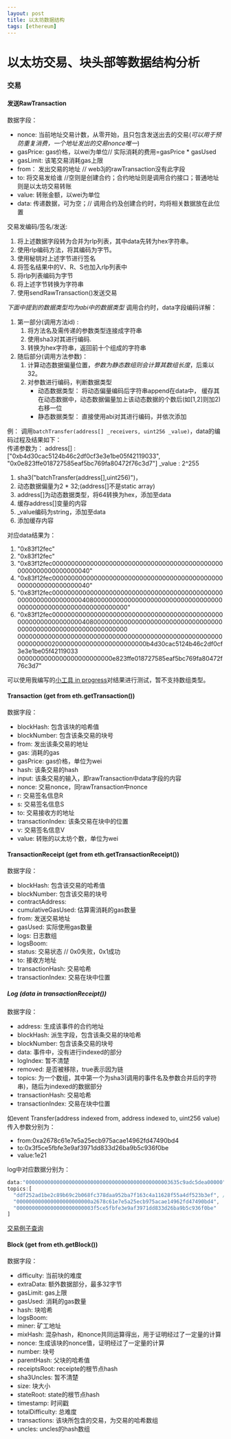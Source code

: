 ```yaml
---
layout: post
title: 以太坊数据结构
tags: [ethereum]
---
```


# 以太坊交易、块头部等数据结构分析

### 交易

#### 发送RawTransaction
数据字段：    
* nonce: 当前地址交易计数，从零开始，且只包含发送出去的交易(*可以用于预防重复消费，一个地址发出的交易nonce唯一*)  
* gasPrice: gas价格，以wei为单位// 实际消耗的费用=gasPrice * gasUsed  
* gasLimit: 该笔交易消耗gas上限  
* from： 发出交易的地址 // web3j的rawTransaction没有此字段  
* to: 将交易发给谁 //空则是创建合约；合约地址则是调用合约接口；普通地址则是以太坊交易转账  
* value: 转账金额，以wei为单位  
* data: 传递数据，可为空；// 调用合约及创建合约时，均将相关数据放在此位置  

交易发编码/签名/发送:  
1. 将上述数据字段转为合并为rlp列表，其中data先转为hex字符串。  
2. 使用rlp编码方法，将其编码为字节。  
3. 使用秘钥对上述字节进行签名  
4. 将签名结果中的V、R、S也加入rlp列表中  
5. 将rlp列表编码为字节  
6. 将上述字节转换为字符串  
7. 使用sendRawTransaction()发送交易  

*下面中提到的数据类型均为abi中的数据类型*
调用合约时，data字段编码详解：  
1. 第一部分(调用方法id) :   
    1. 将方法名及需传递的参数类型连接成字符串
    2. 使用sha3对其进行编码.
    3. 转换为hex字符串，返回前十个组成的字符串  
2. 随后部分(调用方法参数)：  
    1. 计算动态数据偏量位置，*参数为静态数组则会计算其数组长度*，后乘以32。
    2. 对参数进行编码，判断数据类型
         * 动态数据类型： 将动态偏量编码后字符串append在data中，
         缓存其在动态数据中，动态数据偏量加上该动态数据的个数后(如[1,2]则加2)右移一位  
         * 静态数据类型： 直接使用abi对其进行编码，并依次添加  
         
例：
调用```batchTransfer(address[] _receivers, uint256 _value)```，data的编码过程及结果如下：  
传递参数为：
address[] : ["0xb4d30cac5124b46c2df0cf3e3e1be05f42119033", "0x0e823ffe018727585eaf5bc769fa80472f76c3d7"]
_value :  2^255
1. sha3("batchTransfer(address[],uint256)")，
2. 动态数据偏量为2 * 32;(address[]不是static array)
3. address[]为动态数据类型，将64转换为hex，添加至data
4. 缓存address[]变量的内容
5. _value编码为string，添加至data
6. 添加缓存内容

对应data结果为：
1. "0x83f12fec"  
2. "0x83f12fec"  
3. "0x83f12fec0000000000000000000000000000000000000000000000000000000000000040"  
4. "0x83f12fec0000000000000000000000000000000000000000000000000000000000000040"  
5. "0x83f12fec00000000000000000000000000000000000000000000000000000000000000408000000000000000000000000000000000000000000000000000000000000000"
6. "0x83f12fec00000000000000000000000000000000000000000000000000000000000000408000000000000000000000000000000000000000000000000000000000000000
0000000000000000000000000000000000000000000000000000000000000002000000000000000000000000b4d30cac5124b46c2df0cf3e3e1be05f42119033
0000000000000000000000000e823ffe018727585eaf5bc769fa80472f76c3d7"

可以使用我编写的[小工具 in progress](./convert_tool_test.go)对结果进行测试，暂不支持数组类型。

#### Transaction (get from eth.getTransaction())
数据字段：
* blockHash: 包含该块的哈希值
* blockNumber: 包含该条交易的块号
* from: 发出该条交易的地址
* gas: 消耗的gas
* gasPrice: gas价格，单位为wei
* hash: 该条交易的hash
* input: 该条交易的输入，即rawTransaction中data字段的内容
* nonce: 交易nonce，同rawTransaction中nonce
* r: 交易签名信息R
* s: 交易签名信息S
* to: 交易接收方的地址
* transactionIndex: 该条交易在块中的位置
* v: 交易签名信息V
* value: 转账的以太坊个数，单位为wei


#### TransactionReceipt (get from eth.getTransactionReceipt())
数据字段：
* blockHash: 包含该交易的哈希值
* blockNumber: 包含该交易的块号
* contractAddress:
* cumulativeGasUsed: 估算需消耗的gas数量
* from: 发送交易地址
* gasUsed: 实际使用gas数量
* logs: 日志数组
* logsBoom:
* status: 交易状态 // 0x0失败，0x1成功
* to: 接收方地址
* transactionHash: 交易哈希
* transactionIndex: 交易在块中位置


##### Log (data in transactionReceipt())
数据字段：
* address: 生成该事件的合约地址
* blockHash: 派生字段，包含该条交易的块哈希
* blockNumber: 包含该条交易的块号
* data: 事件中，没有进行indexed的部分
* logIndex: 暂不清楚
* removed: 是否被移除，true表示因为链
* topics: 为一个数组，其中第一个为sha3(调用的事件名及参数合并后的字符串)，随后为indexed的数据部分
* transactionHash: 交易哈希
* transactionIndex: 交易在块中位置

如event Transfer(address indexed from, address indexed to, uint256 value)  
传入参数分别为：  
* from:0xa2678c61e7e5a25ecb975acae14962fd47490bd4  
* to:0x3f5ce5fbfe3e9af3971dd833d26ba9b5c936f0be  
* value:1e21

log中对应数据分别为：
```js
data:"00000000000000000000000000000000000000000000003635c9adc5dea00000" //1e21 十六进制表示形式
topics:[
  "ddf252ad1be2c89b69c2b068fc378daa952ba7f163c4a11628f55a4df523b3ef", //sha3("Transfer(address,address,uint256)")；sha3是Keccak256方法
  "000000000000000000000000a2678c61e7e5a25ecb975acae14962fd47490bd4",
  "0000000000000000000000003f5ce5fbfe3e9af3971dd833d26ba9b5c936f0be"
]
```

[交易例子查询](https://etherscan.io/tx/0x9115e37f2f3d6ba8487d426c25cc9e84dcae2e518c1e6ef40dfd1ead5857ae65#eventlog)


#### Block (get from eth.getBlock())
数据字段：
* difficulty: 当前块的难度
* extraData: 额外数据部分，最多32字节
* gasLimit: gas上限
* gasUsed: 消耗的gas数量
* hash: 块哈希
* logsBoom:
* miner: 矿工地址
* mixHash: 混杂hash，和nonce共同运算得出，用于证明经过了一定量的计算
* nonce: 生成该块的nonce值，证明经过了一定量的计算
* number: 块号
* parentHash: 父块的哈希值
* receiptsRoot: receipte的根节点hash
* sha3Uncles: 暂不清楚
* size: 块大小
* stateRoot: state的根节点hash
* timestamp: 时间戳
* totalDifficulty: 总难度
* transactions: 该块所包含的交易，为交易的哈希数组
* uncles: uncles的hash数组